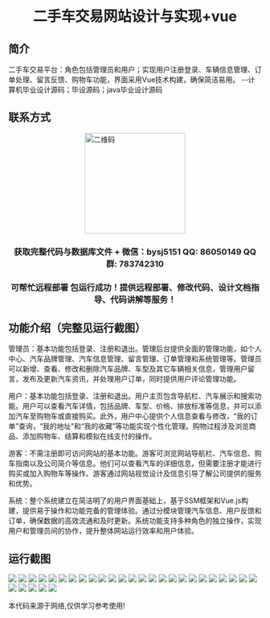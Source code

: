 <p><h1 align="center">二手车交易网站设计与实现+vue</h1></p>

## 简介
二手车交易平台：角色包括管理员和用户；实现用户注册登录、车辆信息管理、订单处理、留言反馈、购物车功能，界面采用Vue技术构建，确保简洁易用。    --计算机毕业设计源码；毕设源码；java毕业设计源码


## 联系方式
<img src="https://bs-1329754181.cos.ap-shanghai.myqcloud.com/wx.jpg" alt="二维码" style="display: block; margin: 0 auto;" width="200px">
<p><h3 align="center">获取完整代码与数据库文件 + 微信：bysj5151 QQ: 86050149 QQ群: 783742310</h3></p>
<p><h3 align="center">可帮忙远程部署 包运行成功！提供远程部署、修改代码、设计文档指导、代码讲解等服务！</h3></p>

## 功能介绍（完整见运行截图）
管理员：基本功能包括登录、注册和退出。管理后台提供全面的管理功能，如个人中心、汽车品牌管理、汽车信息管理、留言管理、订单管理和系统管理等。管理员可以新增、查看、修改和删除汽车品牌、车型及其它车辆相关信息，管理用户留言，发布及更新汽车资讯，并处理用户订单，同时提供用户评论管理功能。

用户：基本功能包括登录、注册和退出。用户主页包含导航栏、汽车展示和搜索功能。用户可以查看汽车详情，包括品牌、车型、价格、排放标准等信息，并可以添加汽车至购物车或直接购买。此外，用户中心提供个人信息查看与修改，“我的订单”查询，“我的地址”和“我的收藏”等功能实现个性化管理。购物过程涉及浏览商品、添加购物车、结算和模拟在线支付的操作。

游客：不需注册即可访问网站的基本功能。游客可浏览网站导航栏、汽车信息、购车指南以及公司简介等信息。他们可以查看汽车的详细信息，但需要注册才能进行购买或加入购物车等操作。游客通过网站视觉设计及信息引导了解公司提供的服务和优势。

系统：整个系统建立在简洁明了的用户界面基础上，基于SSM框架和Vue.js构建，提供易于操作和功能完备的管理体验。通过分模块管理汽车信息、用户反馈和订单，确保数据的高效流通和及时更新。系统功能支持多种角色的独立操作，实现用户和管理员间的协作，提升整体网站运行效率和用户体验。


## 运行截图
![](https://bs-1329754181.cos.ap-shanghai.myqcloud.com/ssm/UsedCarTradingWebsite/img/001.jpg)
![](https://bs-1329754181.cos.ap-shanghai.myqcloud.com/ssm/UsedCarTradingWebsite/img/002.jpg)
![](https://bs-1329754181.cos.ap-shanghai.myqcloud.com/ssm/UsedCarTradingWebsite/img/003.jpg)
![](https://bs-1329754181.cos.ap-shanghai.myqcloud.com/ssm/UsedCarTradingWebsite/img/004.jpg)
![](https://bs-1329754181.cos.ap-shanghai.myqcloud.com/ssm/UsedCarTradingWebsite/img/005.jpg)
![](https://bs-1329754181.cos.ap-shanghai.myqcloud.com/ssm/UsedCarTradingWebsite/img/006.jpg)
![](https://bs-1329754181.cos.ap-shanghai.myqcloud.com/ssm/UsedCarTradingWebsite/img/007.jpg)
![](https://bs-1329754181.cos.ap-shanghai.myqcloud.com/ssm/UsedCarTradingWebsite/img/008.jpg)
![](https://bs-1329754181.cos.ap-shanghai.myqcloud.com/ssm/UsedCarTradingWebsite/img/009.jpg)
![](https://bs-1329754181.cos.ap-shanghai.myqcloud.com/ssm/UsedCarTradingWebsite/img/010.jpg)
![](https://bs-1329754181.cos.ap-shanghai.myqcloud.com/ssm/UsedCarTradingWebsite/img/011.jpg)
![](https://bs-1329754181.cos.ap-shanghai.myqcloud.com/ssm/UsedCarTradingWebsite/img/012.jpg)
![](https://bs-1329754181.cos.ap-shanghai.myqcloud.com/ssm/UsedCarTradingWebsite/img/013.jpg)
![](https://bs-1329754181.cos.ap-shanghai.myqcloud.com/ssm/UsedCarTradingWebsite/img/014.jpg)
![](https://bs-1329754181.cos.ap-shanghai.myqcloud.com/ssm/UsedCarTradingWebsite/img/015.jpg)
![](https://bs-1329754181.cos.ap-shanghai.myqcloud.com/ssm/UsedCarTradingWebsite/img/016.jpg)
![](https://bs-1329754181.cos.ap-shanghai.myqcloud.com/ssm/UsedCarTradingWebsite/img/017.jpg)
![](https://bs-1329754181.cos.ap-shanghai.myqcloud.com/ssm/UsedCarTradingWebsite/img/018.jpg)
![](https://bs-1329754181.cos.ap-shanghai.myqcloud.com/ssm/UsedCarTradingWebsite/img/019.jpg)
![](https://bs-1329754181.cos.ap-shanghai.myqcloud.com/ssm/UsedCarTradingWebsite/img/020.jpg)
![](https://bs-1329754181.cos.ap-shanghai.myqcloud.com/ssm/UsedCarTradingWebsite/img/021.jpg)
![](https://bs-1329754181.cos.ap-shanghai.myqcloud.com/ssm/UsedCarTradingWebsite/img/022.jpg)
![](https://bs-1329754181.cos.ap-shanghai.myqcloud.com/ssm/UsedCarTradingWebsite/img/023.jpg)
![](https://bs-1329754181.cos.ap-shanghai.myqcloud.com/ssm/UsedCarTradingWebsite/img/024.jpg)
![](https://bs-1329754181.cos.ap-shanghai.myqcloud.com/ssm/UsedCarTradingWebsite/img/025.jpg)
![](https://bs-1329754181.cos.ap-shanghai.myqcloud.com/ssm/UsedCarTradingWebsite/img/026.jpg)
![](https://bs-1329754181.cos.ap-shanghai.myqcloud.com/ssm/UsedCarTradingWebsite/img/027.jpg)
![](https://bs-1329754181.cos.ap-shanghai.myqcloud.com/ssm/UsedCarTradingWebsite/img/028.jpg)
![](https://bs-1329754181.cos.ap-shanghai.myqcloud.com/ssm/UsedCarTradingWebsite/img/029.jpg)
![](https://bs-1329754181.cos.ap-shanghai.myqcloud.com/ssm/UsedCarTradingWebsite/img/030.jpg)

<p>本代码来源于网络,仅供学习参考使用!</p>
